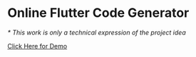# Online Flutter Code Generator

<i>* This work is only a technical expression of the project idea</i>

<a href="https://sujanavan.github.io/OFCG" >Click Here for Demo</a>
